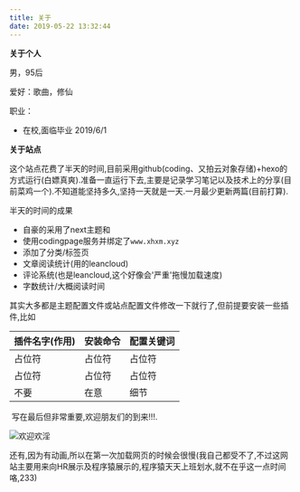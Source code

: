 ```yaml
---
title: 关于
date: 2019-05-22 13:32:44
---
```


**关于个人**

男，95后

爱好：歌曲，修仙

职业：

- 在校,面临毕业	2019/6/1

**关于站点**

​	这个站点花费了半天的时间,目前采用github(coding、又拍云对象存储)+hexo的方式运行(白嫖真爽).准备一直运行下去,主要是记录学习笔记以及技术上的分享(目前菜鸡一个).不知道能坚持多久,坚持一天就是一天.一月最少更新两篇(目前打算).

半天的时间的成果

- 自豪的采用了next主题和
- 使用codingpage服务并绑定了`www.xhxm.xyz`
- 添加了分类/标签页
- 文章阅读统计(用的leancloud)
- 评论系统(也是leancloud,这个好像会'严重'拖慢加载速度)
- 字数统计/大概阅读时间

其实大多都是主题配置文件或站点配置文件修改一下就行了,但前提要安装一些插件,比如

| 插件名字(作用) | 安装命令 | 配置关键词 |
| -------------- | -------- | ---------- |
| 占位符         | 占位符   | 占位符     |
| 占位符         | 占位符   | 占位符     |
| 不要           | 在意     | 细节       |

​	写在最后但非常重要,欢迎朋友们的到来!!!.

![欢迎欢淫](https://cdn.llow22.com/picture/welcome.gif)

还有,因为有动画,所以在第一次加载网页的时候会很慢(我自己都受不了,不过这网站主要用来向HR展示及程序猿展示的,程序猿天天上班划水,就不在乎这一点时间咯,233)
